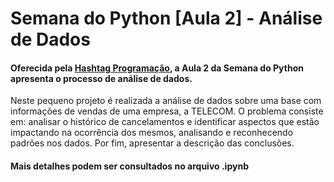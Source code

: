 # Semana do Python [Aula 2] - Análise de Dados

#### Oferecida pela [Hashtag Programação](https://www.youtube.com/channel/UCafFexaRoRylOKdzGBU6Pgg), a Aula 2 da Semana do Python apresenta o processo de análise de dados. 
Neste pequeno projeto é realizada a análise de dados sobre uma base com informações de vendas de uma empresa, a TELECOM. 
O problema consiste em: analisar o histórico de cancelamentos e identificar aspectos que estão impactando na ocorrência dos mesmos, analisando e reconhecendo padrões nos dados. Por fim, apresentar a descrição das conclusões.

#### Mais detalhes podem ser consultados no arquivo .ipynb
